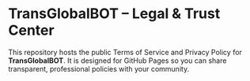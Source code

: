 # TransGlobalBOT – Legal & Trust Center

This repository hosts the public Terms of Service and Privacy Policy for **TransGlobalBOT**. 
It is designed for GitHub Pages so you can share transparent, professional policies with your community.
